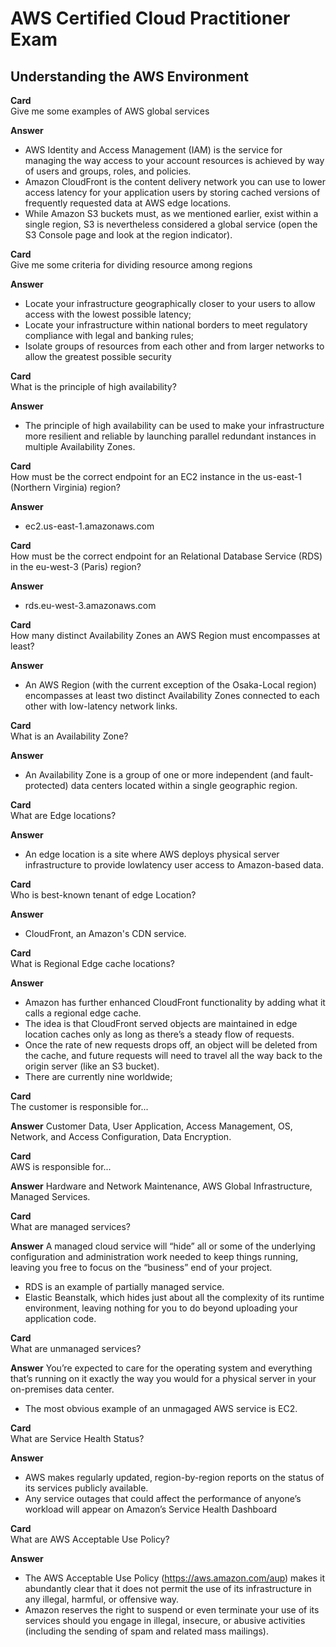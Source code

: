 # AWS Certified Cloud Practitioner Exam

## Understanding the AWS Environment


**Card**  
Give me some examples of AWS global services

**Answer**
* AWS Identity and Access Management (IAM) is the service for managing the way access to your account resources is achieved by way of users and groups, roles, and policies.
* Amazon CloudFront is the content delivery network you can use to lower access latency for your application users by storing cached versions of frequently requested data at AWS edge locations.
* While Amazon S3 buckets must, as we mentioned earlier, exist within a single region, S3 is nevertheless considered a global service (open the S3 Console page and look at the region indicator).

**Card**  
Give me some criteria for dividing resource among regions

**Answer**
* Locate your infrastructure geographically closer to your users to allow access with the lowest possible latency;
* Locate your infrastructure within national borders to meet regulatory compliance with legal and banking rules;
* Isolate groups of resources from each other and from larger networks to allow the greatest possible security

**Card**  
What is the principle of  high availability?

**Answer**
* The principle of high availability can be used to make your infrastructure more resilient and reliable by launching parallel redundant instances in multiple Availability Zones.


**Card**  
How must be the correct endpoint for an EC2 instance in the us-east-1 (Northern Virginia) region?

**Answer**
* ec2.us-east-1.amazonaws.com

**Card**  
How must be the correct endpoint for an Relational Database Service (RDS) in the eu-west-3 (Paris) region?

**Answer**
* rds.eu-west-3.amazonaws.com

**Card**  
How many distinct Availability Zones an AWS Region must encompasses at least?

**Answer**
* An AWS Region (with the current exception of the Osaka-Local region) encompasses at least two distinct Availability Zones connected to each other with low-latency network links.

**Card**  
What is an Availability Zone?

**Answer**
* An Availability Zone is a group of one or more independent (and fault-protected) data centers located within a single geographic region.

**Card**  
What are Edge locations?

**Answer**
* An edge location is a site where AWS deploys physical server infrastructure to provide lowlatency user access to Amazon-based data.

**Card**  
Who is best-known tenant of edge Location?

**Answer**
* CloudFront, an Amazon's CDN service.

**Card**  
What is Regional Edge cache locations?

**Answer**
* Amazon has further enhanced CloudFront functionality by adding what it calls a regional edge cache.
* The idea is that CloudFront served objects are maintained in edge location caches only as long as there’s a steady flow of requests. 
* Once the rate of new requests drops off, an object will be deleted from the cache, and future requests will need to travel all the way back to the origin server (like an S3 bucket).
* There are currently nine worldwide;

**Card**  
The customer is responsible for...

**Answer**
Customer Data, User Application, Access Management, OS, Network, and Access Configuration, Data Encryption.


**Card**  
AWS is responsible for...

**Answer**
Hardware and Network Maintenance, AWS Global Infrastructure, Managed Services.


**Card**  
What are managed services?

**Answer**
A managed cloud service will “hide” all or some of the underlying configuration and administration work needed to keep things running, leaving you free to focus on the “business” end of your project.
* RDS is an example of partially managed service.
* Elastic Beanstalk, which hides just about all the complexity of its runtime environment, leaving nothing for you to do beyond uploading your application code.

**Card**  
What are unmanaged services?

**Answer**
You’re expected to care for the operating system and everything that’s running on it exactly the way you would for a physical server in your on-premises data center.
* The most obvious example of an unmagaged AWS service is EC2.

**Card**  
What are Service Health Status?

**Answer**
* AWS makes regularly updated, region-by-region reports on the status of its services publicly available.
* Any service outages that could affect the performance of anyone’s workload will appear on Amazon’s Service Health Dashboard

**Card**  
What are AWS Acceptable Use Policy?

**Answer**
* The AWS Acceptable Use Policy (https://aws.amazon.com/aup) makes it abundantly clear that it does not permit the use of its infrastructure in any illegal, harmful, or offensive way.
* Amazon reserves the right to suspend or even terminate your use of its services should you engage in illegal, insecure, or abusive activities (including the sending of spam and related mass mailings).


